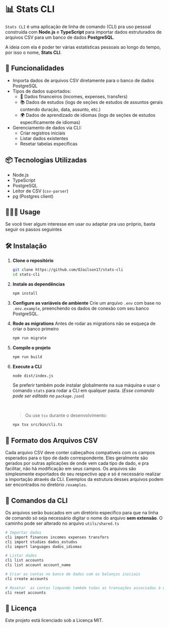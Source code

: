 # 📊 Stats CLI

`Stats CLI` é uma aplicação de linha de comando (CLI) pra uso pessoal construída com **Node.js** e **TypeScript** para importar dados estruturados de arquivos CSV para um banco de dados **PostgreSQL**.

A ideia com ela é poder ter várias estatísticas pessoais ao longo do tempo, por isso o nome, **Stats CLI**.

## 🚀 Funcionalidades

- Importa dados de arquivos CSV diretamente para o banco de dados PostgreSQL
- Tipos de dados suportados:
  - 💸 Dados financeiros (incomes, expenses, transfers)
  - 📚 Dados de estudos (logs de seções de estudos de assuntos gerais contendo duração, data, assunto, etc.)
  - 🌍 Dados de aprendizado de idiomas (logs de seções de estudos especificamente de idiomas)
- Gerenciamento de dados via CLI:
  - Criar registros iniciais
  - Listar dados existentes
  - Resetar tabelas específicas

## 📦 Tecnologias Utilizadas

- Node.js
- TypeScript
- PostgreSQL
- Leitor de CSV (`csv-parser`)
- pg (Postgres client)

## 👨🏻‍💻 Usage

Se você tiver algum interesse em usar ou adaptar pra uso próprio, basta seguir os passos seguintes

## 🛠 Instalação

1. **Clone o repositório**

   ```bash
   git clone https://github.com/OJailson17/stats-cli
   cd stats-cli
   ```

2. **Instale as dependências**

   ```bash
   npm install
   ```

3. **Configure as variáveis de ambiente**
   Crie um arquivo `.env` com base no `.env.example`, preenchendo os dados de conexão com seu banco PostgreSQL.
   <br>

4. **Rode as migrations**
   Antes de rodar as migrations não se esqueça de criar o banco primeiro

   ```bash
   npm run migrate
   ```

5. **Compile o projeto**

   ```bash
   npm run build
   ```

6. **Execute a CLI**

   ```bash
   node dist/index.js
   ```

   Se preferir também pode instalar globalmente na sua máquina e usar o comando `stats` para rodar a CLI em qualquer pasta. (_Esse comando pode ser editado no `package.json`_)

   <br>

   > Ou use `tsx` durante o desenvolvimento:

   ```bash
   npx tsx src/bin/cli.ts
   ```

## 📂 Formato dos Arquivos CSV

Cada arquivo CSV deve conter cabeçalhos compatíveis com os campos esperados para o tipo de dado correspondente. Eles geralmente são gerados por outras aplicações de onde vem cada tipo de dado, e pra facilitar, não há modificação em seus campos. Os arquivos são simplesmente exportados do seu respectivo app e só é necessário realizar a importação através da CLI. Exemplos da estrutura desses arquivos podem ser encontrados no diretório `/examples`.

## 🧭 Comandos da CLI

Os arquivos serão buscados em um diretório especifico para que na linha de comando só seja necessário digitar o nome do arquivo **sem extensão**.
O caminho pode ser alterado no arquivo `utils/shared.ts`

```bash
# Importar dados
cli import finances incomes expenses transfers
cli import studies dados_estudos
cli import languages dados_idiomas

# Listar dados
cli list accounts
cli list account account_name

# Criar as contas no banco de dados com os balanços iniciais
cli create accounts

# Resetar  as contas limpando também todas as transações associadas à ela
cli reset accounts
```

## 📖 Licença

Este projeto está licenciado sob a Licença MIT.

